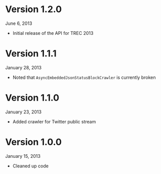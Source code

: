 Version 1.2.0
=============
June 6, 2013

+ Initial release of the API for TREC 2013

Version 1.1.1
=============
January 28, 2013

+ Noted that `AsyncEmbeddedJsonStatusBlockCrawler` is currently broken

Version 1.1.0
=============
January 23, 2013

+ Added crawler for Twitter public stream 

Version 1.0.0
=============
January 15, 2013

+ Cleaned up code
